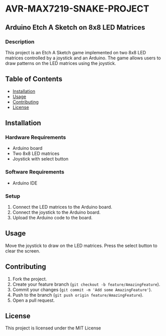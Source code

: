 # AVR-MAX7219-SNAKE-PROJECT
## Arduino Etch A Sketch on 8x8 LED Matrices
### Description
This project is an Etch A Sketch game implemented on two 8x8 LED matrices controlled by a joystick and an Arduino. The game allows users to draw patterns on the LED matrices using the joystick.

## Table of Contents

- [Installation](#installation)
- [Usage](#usage)
- [Contributing](#contributing)
- [License](#license)

## Installation

### Hardware Requirements
- Arduino board
- Two 8x8 LED matrices
- Joystick with select button

### Software Requirements
- Arduino IDE

### Setup
1. Connect the LED matrices to the Arduino board.
2. Connect the joystick to the Arduino board.
3. Upload the Arduino code to the board.

## Usage

Move the joystick to draw on the LED matrices. Press the select button to clear the screen.

## Contributing

1. Fork the project.
2. Create your feature branch (`git checkout -b feature/AmazingFeature`).
3. Commit your changes (`git commit -m 'Add some AmazingFeature'`).
4. Push to the branch (`git push origin feature/AmazingFeature`).
5. Open a pull request.

## License

This project is licensed under the MIT License
